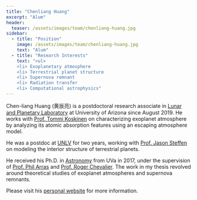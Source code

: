 ```yaml
---
title: "Chenliang Huang"
excerpt: "Alum"
header:
  teaser: /assets/images/team/chenliang-huang.jpg
sidebar:
  - title: "Position"
    image: /assets/images/team/chenliang-huang.jpg
    text: "Alum"
  - title: "Research Interests"
    text: "<ul>
    <li> Exoplanetary atmosphere
	<li> Terrestrial planet structure
	<li> Supernova remnant
    <li> Radiation transfer
	<li> Computational astrophysics"
---
```


Chen-liang Huang (黄辰亮) is a postdoctoral research associate in <a href="https://www.lpl.arizona.edu/">Lunar and Planetary Laboratory</a> at University of Arizona since August 2019. He works with <a href="https://www.lpl.arizona.edu/faculty/tommi-koskinen">Prof. Tommi Koskinen</a> on characterizing exoplanet atmosphere by analyzing its atomic absorption features using an escaping atmosphere model.

He was a postdoc at <a href="http://www.physics.unlv.edu/index.html">UNLV</a> for two years, working with <a href="https://www.jasonhsteffen.com/jason-steffen-1">Prof. Jason Steffen</a> on modeling the interior structure of terrestrial planets.

He received his Ph.D. in <a href="http://astronomy.as.virginia.edu/">Astronomy</a> from UVa in 2017, under the supervision of <a href="https://astronomy.as.virginia.edu/people/pla7y/"> Prof. Phil Arras</a> and <a href="https://astronomy.as.virginia.edu/people/profile/rac5x">Prof. Roger Chevalier</a>. The work in my thesis revolved around theoretical studies of exoplanet atmospheres and supernova remnants.

Please visit his [personal website](https://www.lpl.arizona.edu/~huangcl/) for more information.
